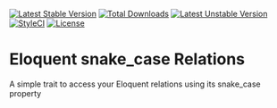 [![Latest Stable Version](https://poser.pugx.org/cupoftea/eloquent-snake-relations/version.svg)](https://packagist.org/packages/cupoftea/eloquent-snake-relations) [![Total Downloads](https://poser.pugx.org/cupoftea/eloquent-snake-relations/d/total.svg)](https://packagist.org/packages/cupoftea/cupoftea/eloquent-snake-relations) [![Latest Unstable Version](https://poser.pugx.org/cupoftea/eloquent-snake-relations/v/unstable.svg)](https://packagist.org/packages/cupoftea/eloquent-snake-relations)
[![StyleCI](https://styleci.io/repos/186055024/shield?style=flat)](https://styleci.io/repos/186055024)
[![License](https://poser.pugx.org/cupoftea/eloquent-snake-relations/license)](https://packagist.org/packages/eloquent-snake-relations/fluent)

# Eloquent snake_case Relations

A simple trait to access your Eloquent relations using its snake_case property
